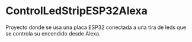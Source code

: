 # ControlLedStripESP32Alexa
Proyecto donde se usa una placa ESP32 conectada a una tira de leds que se controla su encendido desde Alexa.
